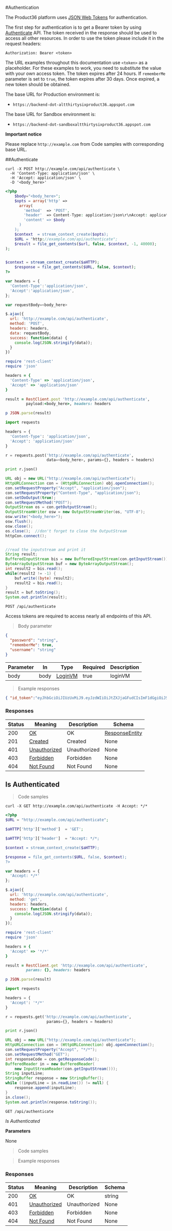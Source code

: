 
#Authentication

The Product36 platform uses [JSON Web Tokens](https://jwt.io/) for authentication.

The first step for authentication is to get a Bearer token by using [Authenticate](#authenticate) API. The token received in the response should be used to access all other resources. In order to use the token please include it in the request headers:

`Authorization: Bearer <token>`

The URL examples throughout this documentation use `<token>` as a placeholder. For these examples to work, you need to substitute the value with your own access token. The token expires after 24 hours. If `rememberMe` parameter is set to `true`, the token expires after 30 days. Once expired, a new token should be obtained.

The base URL for Production environment is:

  * `https://backend-dot-altthirtysixproduct36.appspot.com`

The base URL for Sandbox environment is:

  * `https://backend-dot-sandboxaltthirtysixproduct36.appspot.com`

**Important notice**

Please replace `http://example.com` from Code samples with corresponding base URL.

##Authenticate

```shell
curl -X POST http://example.com/api/authenticate \
  -H 'Content-Type: application/json' \
  -H 'Accept: application/json' \
  -D '<body_here>'
```

```php
<?php
    $body="<body_here>";
    $opts = array('http' =>
      array(
        'method'  => 'POST',
        'header'  => Content-Type: application/json\r\nAccept: application/json\r\n",
        'content' => $body
      )
    );
    $context  = stream_context_create($opts);
    $URL = "http://example.com/api/authenticate";
    $result = file_get_contents($url, false, $context, -1, 40000);
);


$context = stream_context_create($aHTTP);
    $response = file_get_contents($URL, false, $context);
?>

```

```javascript
var headers = {
  'Content-Type':'application/json',
  'Accept':'application/json',
};

var requestBody=<body_here>

$.ajax({
  url: 'http://example.com/api/authenticate',
  method: 'POST',
  headers: headers,
  data: requestBody,
  success: function(data) {
    console.log(JSON.stringify(data));
  }
})
```

```ruby
require 'rest-client'
require 'json'

headers = {
  'Content-Type' => 'application/json',
  'Accept' => 'application/json'
}

result = RestClient.post 'http://example.com/api/authenticate',
         payload:<body_here>, headers: headers

p JSON.parse(result)
```

```python
import requests

headers = {
  'Content-Type': 'application/json',
  'Accept': 'application/json'
}

r = requests.post('http://example.com/api/authenticate',
                  data=<body_here>, params={}, headers = headers)

print r.json()
```

```java
URL obj = new URL("http://example.com/api/authenticate");
HttpURLConnection con = (HttpURLConnection) obj.openConnection();
con.setRequestProperty("Accept", "application/json");
con.setRequestProperty("Content-Type", "application/json");
con.setDoOutput(true);
con.setRequestMethod("POST");
OutputStream os = con.getOutputStream();
OutputStreamWriter osw = new OutputStreamWriter(os, "UTF-8");
osw.write("<body_here>");
osw.flush();
osw.close();
os.close();  //don't forget to close the OutputStream
httpCon.connect();


//read the inputstream and print it
String result;
BufferedInputStream bis = new BufferedInputStream(con.getInputStream());
ByteArrayOutputStream buf = new ByteArrayOutputStream();
int result2 = bis.read();
while(result2 != -1) {
    buf.write((byte) result2);
    result2 = bis.read();
}
result = buf.toString();
System.out.println(result);
```

`POST /api/authenticate`

Access tokens are required to access nearly all endpoints of this API.

> Body parameter


```json
{
  "password": "string",
  "rememberMe": true,
  "username": "string"
}
```


<!-- <h3 id="authorizeUsingPOST-parameters">Parameters</h3> -->


|Parameter|In|Type|Required|Description|
|---|---|---|---|---|
|body|body|[LoginVM](#schemaloginvm)|true|loginVM|


> Example responses

```json
{ "id_token":"eyJhbGciOiJIUzUxMiJ9.eyJzdWIiOiJtZXJjaGFudCIsImF1dGgiOiJST0xFX01FUkNIQU5UX0FETUlOIiwiYXNzb2NpYXRlIjoiMjEwMiIsInVzZXJfaW2iOiIzNTQ0IiwiZXhwIjoxNTE2MTM5MDI3fQ.P5mwh63sMSYw8JXxf7KIwJZbvmI-j8SHIsZE4ACY670dxYsfpWxYUJYJNDHJBkTFaXEIC9a7ayXcbvPW9va3fw" }
```


<h3 id="authorizeUsingPOST-responses">Responses</h3>


|Status|Meaning|Description|Schema|
|---|---|---|---|
|200|[OK](https://tools.ietf.org/html/rfc7231#section-6.3.1)|OK|[ResponseEntity](#schemaresponseentity)|
|201|[Created](https://tools.ietf.org/html/rfc7231#section-6.3.2)|Created|None|
|401|[Unauthorized](https://tools.ietf.org/html/rfc7235#section-3.1)|Unauthorized|None|
|403|[Forbidden](https://tools.ietf.org/html/rfc7231#section-6.5.3)|Forbidden|None|
|404|[Not Found](https://tools.ietf.org/html/rfc7231#section-6.5.4)|Not Found|None|


## Is Authenticated

> Code samples

```shell
curl -X GET http://example.com/api/authenticate -H Accept: */*
```

```php
<?php
$URL = "http://example.com/api/authenticate";

$aHTTP['http']['method']  = 'GET';

$aHTTP['http']['header']  = "Accept: */*;

$context = stream_context_create($aHTTP);

$response = file_get_contents($URL, false, $context);
?>

```

```javascript
var headers = {
  'Accept: */*'
};

$.ajax({
  url: 'http://example.com/api/authenticate',
  method: 'get',
  headers: headers,
  success: function(data) {
    console.log(JSON.stringify(data));
  }
});
```

```ruby
require 'rest-client'
require 'json'

headers = {
  'Accept' => '*/*'
}

result = RestClient.get 'http://example.com/api/authenticate',
         params: {}, headers: headers

p JSON.parse(result)
```

```python
import requests

headers = {
  'Accept': '*/*'
}

r = requests.get('http://example.com/api/authenticate',
                  params={}, headers = headers)

print r.json()
```

```java
URL obj = new URL("http://example.com/api/authenticate");
HttpURLConnection con = (HttpURLConnection) obj.openConnection();
con.setRequestProperty("Accept", "*/*");
con.setRequestMethod("GET");
int responseCode = con.getResponseCode();
BufferedReader in = new BufferedReader(
    new InputStreamReader(con.getInputStream()));
String inputLine;
StringBuffer response = new StringBuffer();
while ((inputLine = in.readLine()) != null) {
    response.append(inputLine);
}
in.close();
System.out.println(response.toString());
```

`GET /api/authenticate`

*Is Authenticated*

**Parameters**

None

> Code samples


> Example responses


<h3 id="isAuthenticatedUsingGET-responses">Responses</h3>

|Status|Meaning|Description|Schema|
|---|---|---|---|
|200|[OK](https://tools.ietf.org/html/rfc7231#section-6.3.1)|OK|string|
|401|[Unauthorized](https://tools.ietf.org/html/rfc7235#section-3.1)|Unauthorized|None|
|403|[Forbidden](https://tools.ietf.org/html/rfc7231#section-6.5.3)|Forbidden|None|
|404|[Not Found](https://tools.ietf.org/html/rfc7231#section-6.5.4)|Not Found|None|
